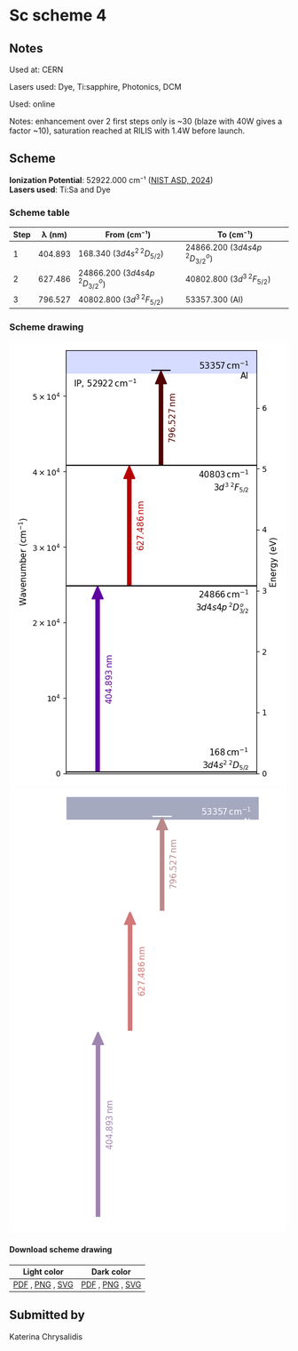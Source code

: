 # Sc scheme 4

## Notes

Used at: CERN

Lasers used: Dye, Ti:sapphire, Photonics, DCM

Used: online

Notes: enhancement over 2 first steps only is ~30 (blaze with 40W gives a factor ~10), saturation reached at RILIS with 1.4W before launch.





## Scheme

**Ionization Potential**: 52922.000 cm⁻¹ ([NIST ASD, 2024](https://www.nist.gov/pml/atomic-spectra-database))  
**Lasers used**: Ti:Sa and Dye

### Scheme table

| Step | λ (nm)  |            From (cm⁻¹)            |             To (cm⁻¹)             |
| ---- | ------- | --------------------------------- | --------------------------------- |
| 1    | 404.893 | 168.340 ($3d4s^2\,^2D_{5/2}$)     | 24866.200 ($3d4s4p\,^2D^o_{3/2}$) |
| 2    | 627.486 | 24866.200 ($3d4s4p\,^2D^o_{3/2}$) | 40802.800 ($3d^3\,^2F_{5/2}$)     |
| 3    | 796.527 | 40802.800 ($3d^3\,^2F_{5/2}$)     | 53357.300 (AI)                    |


### Scheme drawing

![sc scheme, light mode](sc-004/sc-004-light.png#only-light)
![sc scheme, dark mode](sc-004/sc-004-dark-web.png#only-dark)

#### Download scheme drawing

|                                            Light color                                            |                                           Dark color                                           |
| ------------------------------------------------------------------------------------------------- | ---------------------------------------------------------------------------------------------- |
| [PDF](sc-004/sc-004-light.pdf) , [PNG](sc-004/sc-004-light.png) , [SVG](sc-004/sc-004-light.svg)  | [PDF](sc-004/sc-004-dark.pdf) , [PNG](sc-004/sc-004-dark.png) , [SVG](sc-004/sc-004-dark.svg)  |


## Submitted by

Katerina Chrysalidis

